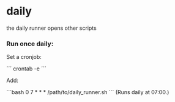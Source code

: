 # daily



the daily runner opens other scripts






### Run once daily:
Set a cronjob:

´´´
crontab -e
´´´

Add:

´´´bash
0 7 * * * /path/to/daily_runner.sh
´´´
(Runs daily at 07:00.)

